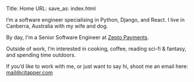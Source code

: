 Title: Home
URL:
save_as: index.html

I’m a software engineer specialising in Python, Django, and React.
I live in Canberra, Australia with my wife and dog.

By day, I'm a Senior Software Engineer at [Zepto Payments](https://www.zepto.com.au).

Outside of work, I’m interested in cooking, coffee, reading sci-fi & fantasy, and spending time outdoors.

If you’d like to work with me, or just want to say hi, shoot me an email here: [mail@cjtapper.com](mailto:mail@cjtapper.com)
